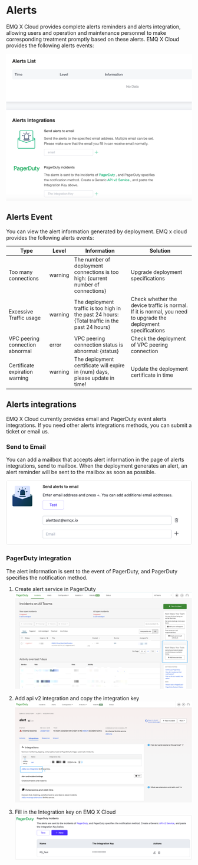 # Alerts

EMQ X Cloud provides complete alerts reminders and alerts integration, allowing users and operation and maintenance personnel to make corresponding treatment promptly based on these alerts. EMQ X Cloud provides the following alerts events:

![alert_integrations](./_assets/alerts.png)



## Alerts Event

You can view the alert information generated by deployment. EMQ x cloud provides the following alerts events:

| Type                            | Level   | Information                                                  | Solution                                                     |
| ------------------------------- | ------- | ------------------------------------------------------------ | ------------------------------------------------------------ |
| Too many connections            | warning | The number of deployment connections is too high: {current number of connections} | Upgrade deployment specifications                            |
| Excessive Traffic usage         | warning | The deployment traffic is too high in the past 24 hours: {Total traffic in the past 24 hours} | Check whether the device traffic is normal. If it is normal, you need to upgrade the deployment specifications |
| VPC peering connection abnormal | error   | VPC peering connection status is abnormal: {status}          | Check the deployment of VPC peering connection               |
| Certificate expiration warning  | warning | The deployment certificate will expire in {num} days, please update in time! | Update the deployment certificate in time                    |




## Alerts integrations

EMQ X Cloud currently provides email and PagerDuty event alerts integrations. If you need other alerts integrations methods, you can submit a ticket or email us.



### Send to Email

You can add a mailbox that accepts alert information in the page of alerts integrations, send to mailbox. When the deployment generates an alert, an alert reminder will be sent to the mailbox as soon as possible.

![email_alert](./_assets/email_alert.png)



### PagerDuty integration
The alert information is sent to the event of PagerDuty, and PagerDuty specifies the notification method.

1. Create alert service in PagerDuty
    ![pagerduty_service](./_assets/pagerduty_service.png)

2. Add api v2 integration and copy the integration key
    ![pagerduty_service](./_assets/pagerduty_integrations_api.png)

3. Fill in the Integration key on EMQ X Cloud
    ![pagerduty_alerts](./_assets/pagerduty_alerts.png)